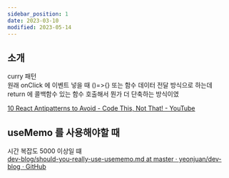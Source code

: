 ```yaml
---
sidebar_position: 1
date: 2023-03-10
modified: 2023-05-14
---
```


## 소개

curry 패턴  
원래 onClick 에 이벤트 넣을 때 ()=>{} 또는 함수 데이터 전달 방식으로 하는데  
return 에 콜백함수 있는 함수 호출해서 뭔가 더 단축하는 방식이였

[10 React Antipatterns to Avoid - Code This, Not That! - YouTube](https://youtu.be/b0IZo2Aho9Y?t=433)

## useMemo 를 사용해야할 때

시간 복잡도 5000 이상일 떄  
[dev-blog/should-you-really-use-usememo.md at master · yeonjuan/dev-blog · GitHub](https://github.com/yeonjuan/dev-blog/blob/master/JavaScript/should-you-really-use-usememo)
